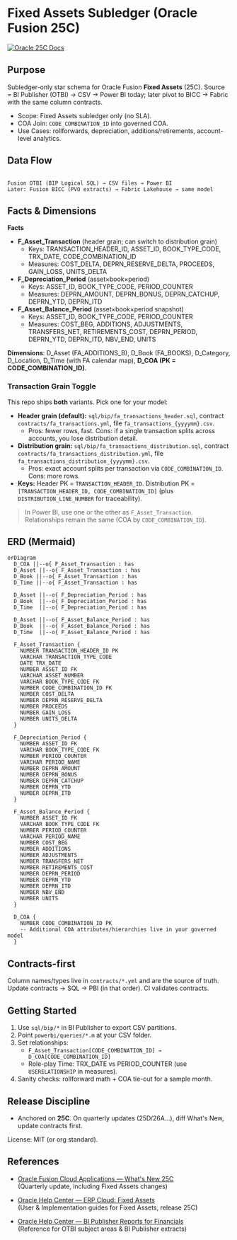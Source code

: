 # Fixed Assets Subledger (Oracle Fusion 25C)

[![Oracle 25C Docs](https://img.shields.io/badge/Oracle-25C_Docs-red)](https://www.oracle.com/webfolder/technetwork/tutorials/tutorial/cloud/r13/wn/ERP/releases/25C/25C-erp-wn.htm)

## Purpose
Subledger-only star schema for Oracle Fusion **Fixed Assets** (25C). Source = BI Publisher (OTBI) → CSV → Power BI today; later pivot to BICC → Fabric with the same column contracts.

- Scope: Fixed Assets subledger only (no SLA).
- COA Join: `CODE_COMBINATION_ID` into governed COA.
- Use Cases: rollforwards, depreciation, additions/retirements, account-level analytics.

## Data Flow
```

Fusion OTBI (BIP Logical SQL) → CSV files → Power BI
Later: Fusion BICC (PVO extracts) → Fabric Lakehouse → same model

```

## Facts & Dimensions
**Facts**
- **F_Asset_Transaction** (header grain; can switch to distribution grain)
  - Keys: TRANSACTION_HEADER_ID, ASSET_ID, BOOK_TYPE_CODE, TRX_DATE, CODE_COMBINATION_ID
  - Measures: COST_DELTA, DEPRN_RESERVE_DELTA, PROCEEDS, GAIN_LOSS, UNITS_DELTA
- **F_Depreciation_Period** (asset×book×period)
  - Keys: ASSET_ID, BOOK_TYPE_CODE, PERIOD_COUNTER
  - Measures: DEPRN_AMOUNT, DEPRN_BONUS, DEPRN_CATCHUP, DEPRN_YTD, DEPRN_ITD
- **F_Asset_Balance_Period** (asset×book×period snapshot)
  - Keys: ASSET_ID, BOOK_TYPE_CODE, PERIOD_COUNTER
  - Measures: COST_BEG, ADDITIONS, ADJUSTMENTS, TRANSFERS_NET, RETIREMENTS_COST, DEPRN_PERIOD, DEPRN_YTD, DEPRN_ITD, NBV_END, UNITS

**Dimensions**: D_Asset (FA_ADDITIONS_B), D_Book (FA_BOOKS), D_Category, D_Location, D_Time (with FA calendar map), **D_COA (PK = CODE_COMBINATION_ID)**.

### Transaction Grain Toggle
This repo ships **both** variants. Pick one for your model:

- **Header grain (default):** `sql/bip/fa_transactions_header.sql`, contract `contracts/fa_transactions.yml`, file `fa_transactions_{yyyymm}.csv`.
  - Pros: fewer rows, fast. Cons: if a single transaction splits across accounts, you lose distribution detail.
- **Distribution grain:** `sql/bip/fa_transactions_distribution.sql`, contract `contracts/fa_transactions_distribution.yml`, file `fa_transactions_distribution_{yyyymm}.csv`.
  - Pros: exact account splits per transaction via `CODE_COMBINATION_ID`. Cons: more rows.
- **Keys:** Header PK = `TRANSACTION_HEADER_ID`. Distribution PK = `[TRANSACTION_HEADER_ID, CODE_COMBINATION_ID]` (plus `DISTRIBUTION_LINE_NUMBER` for traceability).

> In Power BI, use one or the other as `F_Asset_Transaction`. Relationships remain the same (COA by `CODE_COMBINATION_ID`).

## ERD (Mermaid)
```mermaid
erDiagram
  D_COA ||--o{ F_Asset_Transaction : has
  D_Asset ||--o{ F_Asset_Transaction : has
  D_Book ||--o{ F_Asset_Transaction : has
  D_Time ||--o{ F_Asset_Transaction : has

  D_Asset ||--o{ F_Depreciation_Period : has
  D_Book  ||--o{ F_Depreciation_Period : has
  D_Time  ||--o{ F_Depreciation_Period : has

  D_Asset ||--o{ F_Asset_Balance_Period : has
  D_Book  ||--o{ F_Asset_Balance_Period : has
  D_Time  ||--o{ F_Asset_Balance_Period : has

  F_Asset_Transaction {
    NUMBER TRANSACTION_HEADER_ID PK
    VARCHAR TRANSACTION_TYPE_CODE
    DATE TRX_DATE
    NUMBER ASSET_ID FK
    VARCHAR ASSET_NUMBER
    VARCHAR BOOK_TYPE_CODE FK
    NUMBER CODE_COMBINATION_ID FK
    NUMBER COST_DELTA
    NUMBER DEPRN_RESERVE_DELTA
    NUMBER PROCEEDS
    NUMBER GAIN_LOSS
    NUMBER UNITS_DELTA
  }

  F_Depreciation_Period {
    NUMBER ASSET_ID FK
    VARCHAR BOOK_TYPE_CODE FK
    NUMBER PERIOD_COUNTER
    VARCHAR PERIOD_NAME
    NUMBER DEPRN_AMOUNT
    NUMBER DEPRN_BONUS
    NUMBER DEPRN_CATCHUP
    NUMBER DEPRN_YTD
    NUMBER DEPRN_ITD
  }

  F_Asset_Balance_Period {
    NUMBER ASSET_ID FK
    VARCHAR BOOK_TYPE_CODE FK
    NUMBER PERIOD_COUNTER
    VARCHAR PERIOD_NAME
    NUMBER COST_BEG
    NUMBER ADDITIONS
    NUMBER ADJUSTMENTS
    NUMBER TRANSFERS_NET
    NUMBER RETIREMENTS_COST
    NUMBER DEPRN_PERIOD
    NUMBER DEPRN_YTD
    NUMBER DEPRN_ITD
    NUMBER NBV_END
    NUMBER UNITS
  }

  D_COA {
    NUMBER CODE_COMBINATION_ID PK
    -- Additional COA attributes/hierarchies live in your governed model
  }
```

## Contracts-first
Column names/types live in `contracts/*.yml` and are the source of truth. Update contracts → SQL → PBI (in that order). CI validates contracts.

## Getting Started
1) Use `sql/bip/*` in BI Publisher to export CSV partitions.
2) Point `powerbi/queries/*.m` at your CSV folder.
3) Set relationships:  
   - `F_Asset_Transaction[CODE_COMBINATION_ID] → D_COA[CODE_COMBINATION_ID]`  
   - Role-play Time: TRX_DATE vs PERIOD_COUNTER (use `USERELATIONSHIP` in measures).
4) Sanity checks: rollforward math + COA tie-out for a sample month.

## Release Discipline
- Anchored on **25C**. On quarterly updates (25D/26A…), diff What's New, update contracts first.

License: MIT (or org standard).

## References

- [Oracle Fusion Cloud Applications — What's New 25C](https://www.oracle.com/webfolder/technetwork/tutorials/tutorial/cloud/r13/wn/ERP/releases/25C/25C-erp-wn.htm)  
  (Quarterly update, including Fixed Assets changes)

- [Oracle Help Center — ERP Cloud: Fixed Assets](https://docs.oracle.com/en/cloud/saas/financials/25c/fausi/index.html)  
  (User & Implementation guides for Fixed Assets, release 25C)

- [Oracle Help Center — BI Publisher Reports for Financials](https://docs.oracle.com/en/cloud/saas/financials/25c/faugl/bip-reports.html)  
  (Reference for OTBI subject areas & BI Publisher extracts)